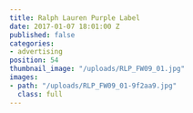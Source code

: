 ```yaml
---
title: Ralph Lauren Purple Label
date: 2017-01-07 18:01:00 Z
published: false
categories:
- advertising
position: 54
thumbnail_image: "/uploads/RLP_FW09_01.jpg"
images:
- path: "/uploads/RLP_FW09_01-9f2aa9.jpg"
  class: full
---
```


